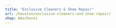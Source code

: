 ```yaml
---
title: "Exclusive Cleaners & Shoe Repair"
url: /houston/exclusive-cleaners-und-shoe-repair/
shop: Wäscherei
---
```

